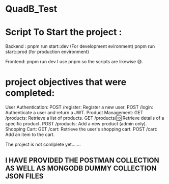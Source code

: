 # QuadB_Test


# Script To Start the project :
Backend : pnpm run start::dev (For development evironment)
          pnpm run start::prod (for production environment)

Frontend: pnpm run dev 
I use pnpm so the scripts are likewise 😅.

# project objectives that were completed:
User Authentication:
  POST /register: Register a new user.
  POST /login: Authenticate a user and return a JWT.
Product Management:
  GET /products: Retrieve a list of products.
  GET /products/:id: Retrieve details of a specific product.
  POST /products: Add a new product (admin only).
Shopping Cart:
  GET /cart: Retrieve the user's shopping cart.
  POST /cart: Add an item to the cart.


The project is not comlplete yet.......

## I HAVE PROVIDED THE POSTMAN COLLECTION AS WELL AS MONGODB DUMMY COLLECTION JSON FILES 
